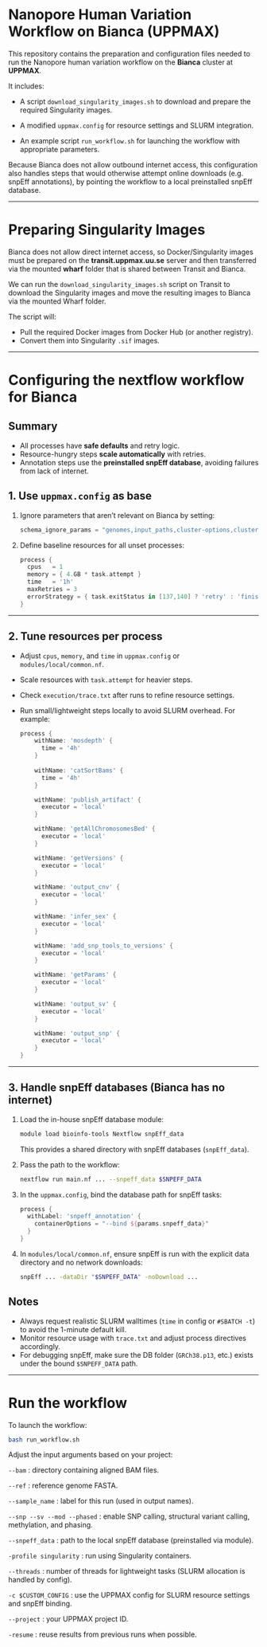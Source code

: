 # Nanopore Human Variation Workflow on Bianca (UPPMAX)

This repository contains the preparation and configuration files needed to run the Nanopore human variation workflow on the **Bianca** cluster at **UPPMAX**.

It includes:

- A script `download_singularity_images.sh` to download and prepare the required Singularity images.

- A modified `uppmax.config` for resource settings and SLURM integration.

- An example script `run_workflow.sh` for launching the workflow with appropriate parameters.

Because Bianca does not allow outbound internet access, this configuration also handles steps that would otherwise attempt online downloads (e.g. snpEff annotations), by pointing the workflow to a local preinstalled snpEff database.

---

# Preparing Singularity Images

Bianca does not allow direct internet access, so Docker/Singularity images must be prepared on the **transit.uppmax.uu.se** server and then transferred via the mounted **wharf** folder that is shared between Transit and Bianca.

We can run the `download_singularity_images.sh` script on Transit to download the Singularity images and move the resulting images to Bianca via the mounted Wharf folder.

   The script will:
   - Pull the required Docker images from Docker Hub (or another registry).
   - Convert them into Singularity `.sif` images.

---

# Configuring the nextflow workflow for Bianca

## Summary

- All processes have **safe defaults** and retry logic.  
- Resource-hungry steps **scale automatically** with retries.  
- Annotation steps use the **preinstalled snpEff database**, avoiding failures from lack of internet.

## 1. Use `uppmax.config` as base

1. Ignore parameters that aren’t relevant on Bianca by setting:

   ```groovy
   schema_ignore_params = "genomes,input_paths,cluster-options,clusterOptions,project,igenomes_base,max_time,max_cpus,max_memory,save_reference,config_profile_url,config_profile_contact,config_profile_description,show_hidden_params,validate_params,monochrome_logs,min_read_support_limit,min_read_support,aws_queue,aws_image_prefix,wf,clusterOptions,project,snpeff_data"
   ```

2. Define baseline resources for all unset processes:

   ```groovy
   process {
     cpus   = 1
     memory = { 4.GB * task.attempt }
     time   = '1h'
     maxRetries = 3
     errorStrategy = { task.exitStatus in [137,140] ? 'retry' : 'finish' }
   }
   ```

---

## 2. Tune resources per process

- Adjust `cpus`, `memory`, and `time` in `uppmax.config` or `modules/local/common.nf`.  
- Scale resources with `task.attempt` for heavier steps.  
- Check `execution/trace.txt` after runs to refine resource settings.  
- Run small/lightweight steps locally to avoid SLURM overhead. For example:

  ```groovy
  process {
      withName: 'mosdepth' {
        time = '4h'
      }
      
      withName: 'catSortBams' {
        time = '4h'
      }

      withName: 'publish_artifact' {
        executor = 'local'
      }

      withName: 'getAllChromosomesBed' {
        executor = 'local'
      }

      withName: 'getVersions' {
        executor = 'local'
      }

      withName: 'output_cnv' {
        executor = 'local'
      }

      withName: 'infer_sex' {
        executor = 'local'
      }

      withName: 'add_snp_tools_to_versions' {
        executor = 'local'
      }

      withName: 'getParams' {
        executor = 'local'
      }

      withName: 'output_sv' {
        executor = 'local'
      }

      withName: 'output_snp' {
        executor = 'local'
      }
  }
  ```

---

## 3. Handle snpEff databases (Bianca has no internet)

1. Load the in-house snpEff database module:

   ```bash
   module load bioinfo-tools Nextflow snpEff_data
   ```

   This provides a shared directory with snpEff databases (`snpEff_data`).

2. Pass the path to the workflow:

   ```bash
   nextflow run main.nf ... --snpeff_data $SNPEFF_DATA
   ```

3. In the `uppmax.config`, bind the database path for snpEff tasks:

   ```groovy
   process {
     withLabel: 'snpeff_annotation' {
       containerOptions = "--bind ${params.snpeff_data}"
     }
   }
   ```

4. In `modules/local/common.nf`, ensure snpEff is run with the explicit data directory and no network downloads:

   ```bash
   snpEff ... -dataDir "$SNPEFF_DATA" -noDownload ...
   ```

## Notes

- Always request realistic SLURM walltimes (`time` in config or `#SBATCH -t`) to avoid the 1-minute default kill.  
- Monitor resource usage with `trace.txt` and adjust process directives accordingly.  
- For debugging snpEff, make sure the DB folder (`GRCh38.p13`, etc.) exists under the bound `$SNPEFF_DATA` path.

---

# Run the workflow

To launch the workflow:

   ```bash
   bash run_workflow.sh
   ```

Adjust the input arguments based on your project:

`--bam` : directory containing aligned BAM files.

`--ref` : reference genome FASTA.

`--sample_name` : label for this run (used in output names).

`--snp --sv --mod --phased` : enable SNP calling, structural variant calling, methylation, and phasing.

`--snpeff_data` : path to the local snpEff database (preinstalled via module).

`-profile singularity` : run using Singularity containers.

`--threads` : number of threads for lightweight tasks (SLURM allocation is handled by config).

`-c $CUSTOM_CONFIG` : use the UPPMAX config for SLURM resource settings and snpEff binding.

`--project` : your UPPMAX project ID.

`-resume` : reuse results from previous runs when possible.





